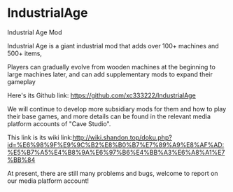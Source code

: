 # IndustrialAge
Industrial Age Mod

Industrial Age is a giant industrial mod that adds over 100+ machines and 500+ items,

Players can gradually evolve from wooden machines at the beginning to large machines later, and can add supplementary mods to expand their gameplay

Here's its Github link: https://github.com/xc333222/IndustrialAge

We will continue to develop more subsidiary mods for them and how to play their base games, and more details can be found in the relevant media platform accounts of "Cave Studio".

This link is its wiki link:http://wiki.shandon.top/doku.php?id=%E6%98%9F%E9%9C%B2%E8%B0%B7%E7%89%A9%E8%AF%AD:%E5%B7%A5%E4%B8%9A%E6%97%B6%E4%BB%A3%E6%A8%A1%E7%BB%84

At present, there are still many problems and bugs, welcome to report on our media platform account!
